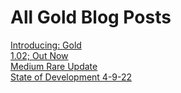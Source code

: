 # All Gold Blog Posts

[Introducing: Gold](https://dev.to/colack/introducing-the-gold-programming-language-2d8g)   
[1.02; Out Now](https://dev.to/colack/gold-language-version-102-out-now-igp)   
[Medium Rare Update](https://dev.to/colack/gold-language-medium-rare-update-officially-out-now-5hko)   
[State of Development 4-9-22](https://dev.to/colack/state-of-development-4-9-2022-gold-language-2dpe)   
